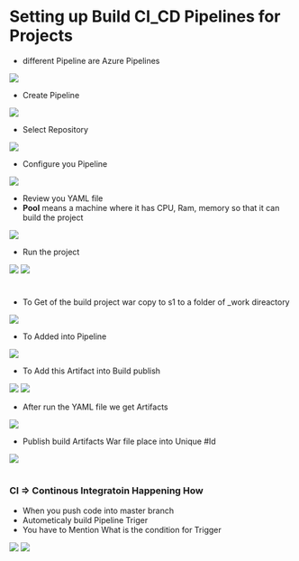 # Setting up Build CI_CD Pipelines for Projects  

- different Pipeline are Azure Pipelines

<img src="./../img/C_5.png" alter="Fundamental"/>

- Create Pipeline 

<img src="./../img/C_6.png" alter="Fundamental"/>

- Select Repository 

<img src="./../img/C_7.png" alter="Fundamental"/>

- Configure you Pipeline 

<img src="./../img/C_8.png" alter="Fundamental"/>

- Review you YAML file 
- **Pool** means a machine where it has CPU, Ram, memory so that it can build the project 

<img src="./../img/C_9.png" alter="Fundamental"/>

- Run the project 


<img src="./../img/C_9.png" alter="Fundamental"/>

<img src="./../img/C_10.png" alter="Fundamental"/>

# 

- To Get of the build project war copy to s1 to a folder of _work direactory  

<img src="./../img/C_11.png" alter="Fundamental"/>

- To Added into  Pipeline 

<img src="./../img/C_12.png" alter="Fundamental"/>

- To Add this Artifact into Build publish 

<img src="./../img/C_13.png" alter="Fundamental"/>
<img src="./../img/C_14.png" alter="Fundamental"/>

- After run the YAML file we get Artifacts

<img src="./../img/C_15.png" alter="Fundamental"/>

- Publish build Artifacts War file place into Unique #Id


<img src="./../img/C_16.png" alter="Fundamental"/>

# 
### CI => Continous Integratoin Happening How
- When you push code into master branch 
- Autometicaly build Pipeline Triger 
- You have to Mention What is the condition for Trigger 

<img src="./../img/C_18.png" alter="Fundamental"/>
<img src="./../img/C_17.png" alter="Fundamental"/>



